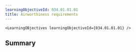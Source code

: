 ```yaml
---
learningObjectiveId: 034.01.01.01
title: Airworthiness requirements
---
```


```tsx eval
<LearningOBjectives learningObjectiveId={034.01.01.01} />
```

## Summary
